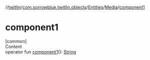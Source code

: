 //[twitlin](../../../index.md)/[com.sorrowblue.twitlin.objects](../../index.md)/[Entities](../index.md)/[Media](index.md)/[component1](component1.md)



# component1  
[common]  
Content  
operator fun [component1](component1.md)(): [String](https://kotlinlang.org/api/latest/jvm/stdlib/kotlin/-string/index.html)  



